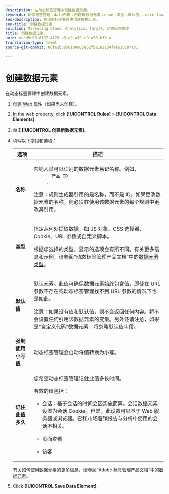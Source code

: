 ```yaml
---
description: 在动态标签管理中创建数据元素。
keywords: 动态标签管理；data元素；创建新数据元素；name；类型；默认值；force lowercase value；记住此值
seo-description: 在动态标签管理中创建数据元素。
seo-title: 创建数据元素
solution: Marketing Cloud、Analytics、Target、动态标签管理
title: 创建数据元素
uuid: eacd5c60-6197-4129-a9 e9-a39 e9 a58 b38 a
translation-type: tm+mt
source-git-commit: 86fe1b3650100a05e52fb2102134fee515c871b1

---
```



# 创建数据元素

在动态标签管理中创建数据元素。

1. [创建 Web 属性](../../implement/c-implement-with-dtm/t-create-web-property.md#task_960467FBB7A54499AC228CB3AA3C4123)（如果尚未创建）。
1. In the web property, click **[!UICONTROL Rules]** &gt; **[!UICONTROL Data Elements]**.
1. 单击&#x200B;**[!UICONTROL 创建新数据元素]**。
1. 填写以下字段和选项：

   <table id="choicetable_681F7D5B86534FF0B6DB67E117B8E381"> 
    <thead class="chhead sthead"> 
      <th class="choptionhd"> 选项</th> 
      <th class="chdeschd"> 描述</th> 
    </thead> 
    <tr class="chrow strow"> 
      <td class="choption"><strong>名称</strong></td> 
      <td class="chdesc stentry"> <p>营销人员可以识别的数据元素易记名称。例如， 
        <code>
          产品 ID
        </code>. </p> <p> <p>注意：规则生成器引用的是名称，而不是 ID。如果更改数据元素的名称，则必须在使用该数据元素的每个规则中更改其引用。 </p> </p> </td> 
    </tr> 
    <tr class="chrow strow"> 
      <td class="choption"><strong>类型</strong></td> 
      <td class="chdesc stentry"> <p> 指定从何处提取数据，如 JS 对象、CSS 选择器、Cookie、URL 参数或自定义脚本。 </p> <p>根据您选择的类型，显示的选项会有所不同。有关更多信息和示例，请参阅“动态标签管理产品文档”中的<a href="https://marketing.adobe.com/resources/help/en_US/dtm/data_elements.html" format="html" scope="external">数据元素类型</a>。 </p> </td> 
    </tr> 
    <tr class="chrow strow"> 
      <td class="choption"><strong>默认值</strong></td> 
      <td class="chdesc stentry"> <p>默认元素。此值可确保数据元素始终包含值，即使在 URL 参数不存在或动态标签管理找不到 URL 参数的情况下也是如此。 </p> <p> <p>注意：如果没有值和默认值，则不会返回任何内容。将不会设置任何引用该数据元素的变量。另外还请注意，如果是“自定义代码”数据元素，将忽略默认值字段。 </p> </p> </td> 
    </tr> 
    <tr class="chrow strow"> 
      <td class="choption"><strong>强制使用小写值</strong></td> 
      <td class="chdesc stentry"> <p>动态标签管理会自动将值转换为小写。 </p> </td> 
    </tr> 
    <tr class="chrow strow"> 
      <td class="choption"><strong>记住此值多久</strong></td> 
      <td class="chdesc stentry"> <p>您希望动态标签管理记住此值多长时间。 </p> <p> 有效的值包括： </p> 
      <ul id="ul_52F6CD8FC22942208F3F45492E914104"> 
        <li id="li_32E4366C5B2E46D788CD8478620FE3E0"> <p>会话：基于会话的时间会因实施而异。会话数据元素设置为会话 Cookie。但是，此设置可以基于 Web 服务器或浏览器。它和市场营销报告与分析中使用的会话不相关。 </p> </li> 
        <li id="li_8A944564BF7643E4B21F0EF2394B3FE8"> <p>页面查看 </p> </li> 
        <li id="li_5C8A2F2392FD475AA89DDA7D5B5CF88B"> <p>访客 </p> </li> 
      </ul> </td> 
    </tr> 
   </table>

   有关如何使用数据元素的更多信息，请参阅“Adobe 标签管理产品文档”中的[数据元素](https://marketing.adobe.com/resources/help/en_US/dtm/data_elements.html)。
1. Click **[!UICONTROL Save Data Element]**.

